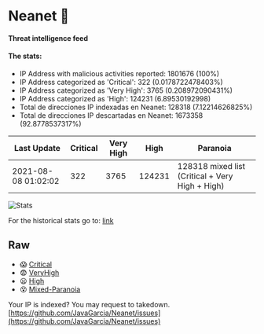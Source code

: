 # Neanet :hocho:
#### Threat intelligence feed
#### The stats:

- IP Address with malicious activities reported: 1801676 (100%)
- IP Address categorized as 'Critical':  322 (0.0178722478403%)
- IP Address categorized as 'Very High':  3765 (0.208972090431%)
- IP Address categorized as 'High':  124231 (6.89530192998)
- Total de direcciones IP indexadas en Neanet:  128318 (7.12214626825%)
- Total de direcciones IP descartadas en Neanet:  1673358 (92.8778537317%)

| Last Update | Critical | Very High | High | Paranoia |
| --- | --- | --- | --- | --- |
| 2021-08-08 01:02:02 | 322 | 3765 | 124231 | 128318 mixed list (Critical + Very High + High)|

![Stats](https://docs.google.com/spreadsheets/d/e/2PACX-1vSnaNMIXVabIpDJjufMlzH7poXnshF3mgd8Is1g9ytUEzVsP5my4Trn8f-xkoLLQ38xpL3HtmUexLo6/pubchart?oid=501124687&format=image)

For the historical stats go to: [link](/stats.csv)
## Raw
- :scream: [Critical](https://raw.githubusercontent.com/JavaGarcia/Neanet/master/blacklists/neanet_critical.txt)
- :fearful: [VeryHigh](https://raw.githubusercontent.com/JavaGarcia/Neanet/master/blacklists/neanet_veryHigh.txtt)
- :frowning: [High](https://raw.githubusercontent.com/JavaGarcia/Neanet/master/blacklists/neanet_high.txt)
- :dizzy_face: [Mixed-Paranoia](https://raw.githubusercontent.com/JavaGarcia/Neanet/master/blacklists/neanet_all.txt)


Your IP is indexed? You may request to takedown. [https://github.com/JavaGarcia/Neanet/issues](https://github.com/JavaGarcia/Neanet/issues)




















































































































































































































































































































































































































































































































































































































































































































































































































































































































































































































































































































































































































































































































































































































































































































































































































































































































































































































































































































































































































































































































































































































































































































































































































































































































































































































































































































































































































































































































































































































































































































































































































































































































































































































































































































































































































































































































































































































































































































































































































































































































































































































































































































































































































































































































































































































































































































































































































































































































































































































































































































































































































































































































































































































































































































































































































































































































































































































































































































































































































































































































































































































































































































































































































































































































































































































































































































































































































































































































































































































































































































































































































































































































































































































































































































































































































































































































































































































































































































































































































































































































































































































































